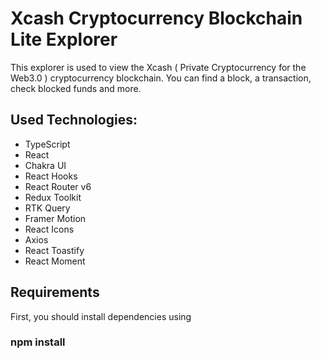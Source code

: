 # Xcash Cryptocurrency Blockchain Lite Explorer 

This explorer is used to view the Xcash ( Private Cryptocurrency for the Web3.0 ) cryptocurrency blockchain. You can find a block, a transaction, check blocked funds and more.

## Used Technologies:

- TypeScript
- React
- Chakra UI
- React Hooks
- React Router v6
- Redux Toolkit
- RTK Query
- Framer Motion
- React Icons
- Axios
- React Toastify
- React Moment


## Requirements

First, you should install dependencies using 
### npm install


